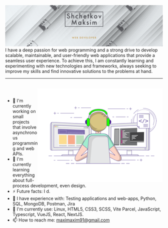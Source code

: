 <img src="./assets/cur_banner2.png">
<br>
I have a deep passion for web programming and a strong drive to develop scalable, maintainable, and user-friendly web applications that provide a seamless user experience. To achieve this, I am constantly learning and experimenting with new technologies and frameworks, always seeking to improve my skills and find innovative solutions to the problems at hand.
<hr height="5px">
<br>
<img align="right" alt="GIF" src="./assets/gif1.gif" width="400px"/>
<br>
<ul>
  <li>🔭 I'm currently working on small projects that involve asynchronous programming and web APIs.</li>
  <li>🌱 I'm currently learning everything about full-process development, even design.</li>
  <li>⚡ Future facts: I d.</li>
  <li>📖 I have experience with: Testing applications and web-apps, Python, SQL, MongoDB, Postman, Jira</li>
  <li>🚀 I'm currently use: Linux, HTML5, CSS3, SCSS, Vite Parcel, JavaScript, Typescript, VueJS, React, NextJS.</li>
  <li>📫 How to reach me: <a href="mailto:maximaxim91@gmail.com">maximaxim91@gmail.com</a></li>
</ul>


